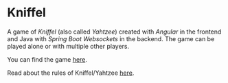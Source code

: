 # Kniffel
A game of *Kniffel* (also called *Yahtzee*) created with *Angular* in the frontend and Java with *Spring Boot Websockets* in the backend.
The game can be played alone or with multiple other players.

You can find the game [here](https://manakee.de/kniffel/).

Read about the rules of Kniffel/Yahtzee [here](https://en.wikipedia.org/wiki/Yahtzee).
